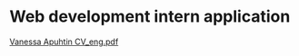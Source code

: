 # Web development intern application

[Vanessa Apuhtin CV_eng.pdf](https://github.com/vanessaphtn/Web-development-intern-application/files/14908718/Vanessa.Apuhtin.CV_eng.pdf)

